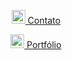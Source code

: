 <p align="center">
<a href="https://www.linkedin.com/in/allan-camposs/" target="_blank">
     <img align="side" width="22px" src="https://cdn-icons-png.flaticon.com/512/174/174857.png" /> Contato
  </a>
</p>

<p align="center">
<a href="https://www.linkedin.com/in/allan-camposs/recent-activity/all/" target="_blank">
     <img align="side" width="22px" src="https://cdn-icons-png.flaticon.com/512/4365/4365945.png" /> Portfólio
  </a>
</p>
